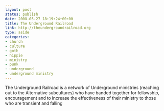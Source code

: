 ```yaml
---
layout: post
status: publish
date: 2008-05-27 18:19:24+00:00
title: The Underground Railroad
link: http://theundergroundrailroad.org
type: aside
categories:
- church
- culture
- goth
- hippie
- ministry
- punk
- underground
- underground ministry
---
```


The Underground Railroad is a network of Underground ministries (reaching out to the Alternative subcultures) who have banded together for fellowship, encouragement and to increase the effectiveness of their ministry to those who are transient and falling
